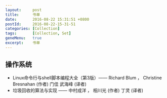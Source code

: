 ```yaml
---
layout:     post
title:      书单
date:       2016-08-22 15:31:51 +0800
postId:     2016-08-22-15-31-51
categories: [Collection]
tags:       [Collection, Set]
geneMenu:   true
excerpt:    书单
---
```


## 操作系统

* Linux命令行与shell脚本编程大全（第3版）—— Richard Blum ， Christine Bresnahan (作者)  门佳 武海峰 (译者)
* 垃圾回收的算法与实现 —— 中村成洋 ， 相川光 (作者) 丁灵 (译者)
